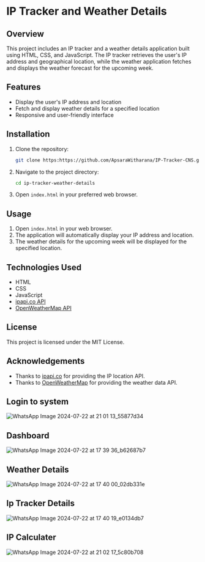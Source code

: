 # IP Tracker and Weather Details

## Overview
This project includes an IP tracker and a weather details application built using HTML, CSS, and JavaScript. The IP tracker retrieves the user's IP address and geographical location, while the weather application fetches and displays the weather forecast for the upcoming week.

## Features
- Display the user's IP address and location
- Fetch and display weather details for a specified location
- Responsive and user-friendly interface

## Installation
1. Clone the repository:
    ```bash
    git clone https:https://github.com/ApsaraWitharana/IP-Tracker-CNS.git
    ```
2. Navigate to the project directory:
    ```bash
    cd ip-tracker-weather-details
    ```
3. Open `index.html` in your preferred web browser.

## Usage
1. Open `index.html` in your web browser.
2. The application will automatically display your IP address and location.
3. The weather details for the upcoming week will be displayed for the specified location.

## Technologies Used
- HTML
- CSS
- JavaScript
- [ipapi.co API](https://ipapi.co/)
- [OpenWeatherMap API](https://openweathermap.org/)

## License
This project is licensed under the MIT License.

## Acknowledgements
- Thanks to [ipapi.co](https://ipapi.co/) for providing the IP location API.
- Thanks to [OpenWeatherMap](https://openweathermap.org/) for providing the weather data API.



## Login to system
![WhatsApp Image 2024-07-22 at 21 01 13_55877d34](https://github.com/user-attachments/assets/99903887-2bf7-45d4-bc70-10d42f3acfe7)


## Dashboard
![WhatsApp Image 2024-07-22 at 17 39 36_b62687b7](https://github.com/user-attachments/assets/d32f1f90-99e8-4d92-a045-f1af24cf5410)

## Weather Details
![WhatsApp Image 2024-07-22 at 17 40 00_02db331e](https://github.com/user-attachments/assets/5a0f3fca-89bc-458f-90db-64b1620ee33c)

## Ip Tracker Details
![WhatsApp Image 2024-07-22 at 17 40 19_e0134db7](https://github.com/user-attachments/assets/d6fcec30-327d-429d-96a4-9e04fb606375)

## IP Calculater
![WhatsApp Image 2024-07-22 at 21 02 17_5c80b708](https://github.com/user-attachments/assets/b2e84182-4d4d-4849-b522-7fe6c6074a02)



